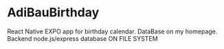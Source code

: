 # AdiBauBirthday


React Native EXPO app for birthday calendar.
DataBase on my homepage. Backend node.js/express database ON FILE SYSTEM 

